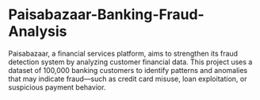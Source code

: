 # Paisabazaar-Banking-Fraud-Analysis
Paisabazaar, a financial services platform, aims to strengthen its fraud detection system by analyzing customer financial data. This project uses a dataset of 100,000 banking customers to identify patterns and anomalies that may indicate fraud—such as credit card misuse, loan exploitation, or suspicious payment behavior.
